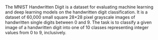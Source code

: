 The MNIST Handwritten Digit is a dataset for evaluating machine learning and deep learning models on the handwritten digit classification.
It is a dataset of 60,000 small square 28×28 pixel grayscale images of handwritten single digits between 0 and 9. 
The task is to classify a given image of a handwritten digit into one of 10 classes representing integer values from 0 to 9, inclusively.
